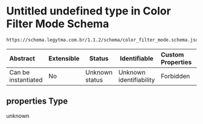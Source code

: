 # Untitled undefined type in Color Filter Mode Schema

```txt
https://schema.legytma.com.br/1.1.2/schema/color_filter_mode.schema.json#/properties
```




| Abstract            | Extensible | Status         | Identifiable            | Custom Properties | Additional Properties | Access Restrictions | Defined In                                                                                        |
| :------------------ | ---------- | -------------- | ----------------------- | :---------------- | --------------------- | ------------------- | ------------------------------------------------------------------------------------------------- |
| Can be instantiated | No         | Unknown status | Unknown identifiability | Forbidden         | Allowed               | none                | [color_filter_mode.schema.json\*](../schema/color_filter_mode.schema.json) |

## properties Type

unknown
